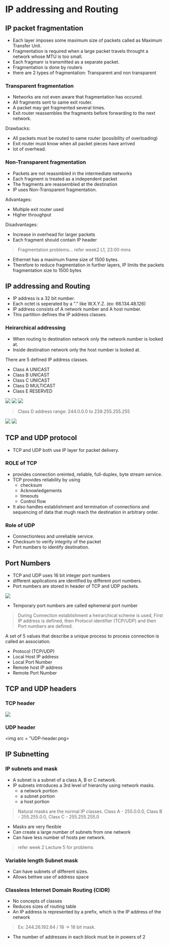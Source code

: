 # IP addressing and Routing

## IP packet fragmentation

* Each layer imposes some maximum size of packets called as Maximum Transfer Unit.
* Fragmentation is required when a large packet travels throught a network whose MTU is too small.
* Each fragmanr is transmitted as a separate packet.
* Fragmentation is done by routers
* there are 2 types of fragmentation: Transparent and non transparent

### Transparent fragmentation
* Networks are not even aware that fragmentation has occured.
* All fragments sent to same exit router.
* A packet may get fragmented several times.
* Exit router reassembles the fragments before forwarding to the next network.

Drawbacks:
* All packets must be routed to same router (possibility of overloading)
* Exit router must know when all packet pieces have arrived
* lot of overhead.

### Non-Transparent fragmentation

* Packets are not reassmbled in the intermediate networks
* Each fragment is treated as a independent packet
* The fragments are reassembled at the destination
* IP uses Non-Transparent fragmentation.

Advantages:
* Multiple exit router used
* Higher throughput

Disadvantages:
* Increase in overhead for larger packets
* Each fragment should contain IP header

> Fragmentation problems... refer week2 L1, 23:00 mins


* Ethernet has a maximum frame size of 1500 bytes.
* Therefore to reduce fragmentation in further layers, IP limits the packets fragmentation size to 1500 bytes

## IP addressing and Routing

* IP address is a 32 bit number.
* Each octet is seperated by a "." like W.X.Y.Z. (ex: 66.134.48.126)
* IP address consists of A network number and A host number.
* This partition defines the IP address classes.

### Heirarchical addressing
* When routing to destination network only the network number is looked at.
* Inside destination network only the host number is looked at.

There are 5 defined IP address classes.
* Class A UNICAST
* Class B UNICAST
* Class C UNICAST
* Class D MULTICAST
* Class E RESERVED

<img src = "classA.png">
<img src = "classB.png">
<img src = "classC.png">

>Class D address range: 244.0.0.0 to 239.255.255.255

<img src = "special.png">

<img src = "convention.png">

## TCP and UDP protocol

* TCP and UDP both use IP layer for packet delivery.

### ROLE of TCP

* provides connection oreinted, reliable, full-duplex, byte stream service.
* TCP provides reliability by using
    * checksum
    * Acknowledgements
    * timeouts
    * Control flow 
* It also handles establishment and termination of connections and sequencing of data that mugh reach the destination in arbitrary order.

### Role of UDP

* Connectionless and unreliable service.
* Checksum to verify integrity of the packet
* Port numbers to identify destination.

## Port Numbers

* TCP and UDP uses 16 bit integer port numbers
* different applications are identified by different port numbers.
* Port numbers are stored in header of TCP and UDP packets.

<img src = "locate_ports.png">

* Temporary port numbers are called ephemeral port number

>During Connection establishment a heirarchical scheme is used, First IP address is defined, then Protocol identifier (TCP/UDP) and then Port numbers are defined.

A set of 5 values that describe a unique process to process connection is called an association.

* Protocol (TCP/UDP)
* Local Host IP address
* Local Port Number
* Remote host IP address
* Remote Port Number

## TCP and UDP headers

### TCP header
<img src = "TCP-header.png">

### UDP header
<img src = "UDP-header.png>


## IP Subnetting

### IP subnets and mask

* A subnet is a subnet of a class A, B or C network.
* IP subnets introduces a 3rd level of hierarchy using network masks.
    * a network portion
    * a subnet portion
    * a host portion

>Natural masks are the normal IP classes. Class A - 255.0.0.0, Class B - 255.255.0.0, Class C - 255.255.255.0

* Masks are very flexible
* Can create a large number of subnets from one network
* Can have less number of hosts per network.

>refer week 2 Lecture 5 for problems

### Variable length Subnet mask

* Can have subnets of different sizes.
* Allows bettwe use of address space

### Classless Internet Domain Routing (CIDR)

* No concepts of classes
* Reduces sizes of routing table
* An IP address is represented by a prefix,  which is the IP address of the network

>Ex: 244.26.192.64 / 18 -> 18 bit mask.

* The number of addresses in each block must be in powers of 2
